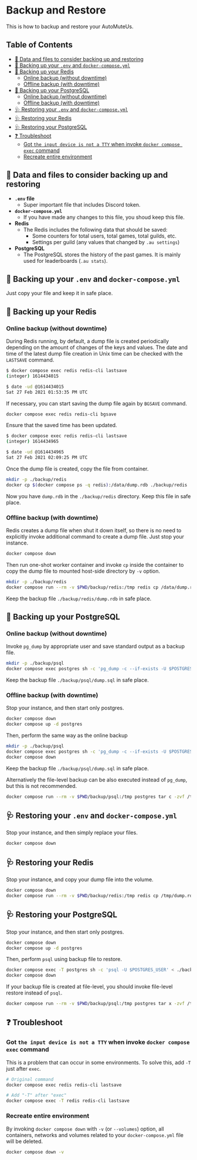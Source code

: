 <!-- omit in toc -->
# Backup and Restore

This is how to backup and restore your AutoMuteUs.

<!-- omit in toc -->
## Table of Contents

- [💎 Data and files to consider backing up and restoring](#-data-and-files-to-consider-backing-up-and-restoring)
- [💾 Backing up your `.env` and `docker-compose.yml`](#-backing-up-your-env-and-docker-composeyml)
- [💾 Backing up your Redis](#-backing-up-your-redis)
  - [Online backup (without downtime)](#online-backup-without-downtime)
  - [Offline backup (with downtime)](#offline-backup-with-downtime)
- [💾 Backing up your PostgreSQL](#-backing-up-your-postgresql)
  - [Online backup (without downtime)](#online-backup-without-downtime-1)
  - [Offline backup (with downtime)](#offline-backup-with-downtime-1)
- [🩺 Restoring your `.env` and `docker-compose.yml`](#-restoring-your-env-and-docker-composeyml)
- [🩺 Restoring your Redis](#-restoring-your-redis)
- [🩺 Restoring your PostgreSQL](#-restoring-your-postgresql)
- [❓ Troubleshoot](#-troubleshoot)
  - [Got `the input device is not a TTY` when invoke `docker compose exec` command](#got-the-input-device-is-not-a-tty-when-invoke-docker-compose-exec-command)
  - [Recreate entire environment](#recreate-entire-environment)

## 💎 Data and files to consider backing up and restoring

- **`.env` file**
  - Super important file that includes Discord token.
- **`docker-compose.yml`**
  - If you have made any changes to this file, you shoud keep this file.
- **Redis**
  - The Redis includes the following data that should be saved:
    - Some counters for total users, total games, total guilds, etc.
    - Settings per guild (any values that changed by `.au settings`)
- **PostgreSQL**
  - The PostgreSQL stores the history of the past games. It is mainly used for leaderboards (`.au stats`).

## 💾 Backing up your `.env` and `docker-compose.yml`

Just copy your file and keep it in safe place.

## 💾 Backing up your Redis

### Online backup (without downtime)

During Redis running, by default, a dump file is created periodically depending on the amount of changes of the keys and values. The date and time of the latest dump file creation in Unix time can be checked with the `LASTSAVE` command.

```bash
$ docker compose exec redis redis-cli lastsave
(integer) 1614434015

$ date -ud @1614434015
Sat 27 Feb 2021 01:53:35 PM UTC
```

If necessary, you can start saving the dump file again by `BGSAVE` command.

```bash
docker compose exec redis redis-cli bgsave
```

Ensure that the saved time has been updated.

```bash
$ docker compose exec redis redis-cli lastsave
(integer) 1614434965

$ date -ud @1614434965
Sat 27 Feb 2021 02:09:25 PM UTC
```

Once the dump file is created, copy the file from container.

```bash
mkdir -p ./backup/redis
docker cp $(docker compose ps -q redis):/data/dump.rdb ./backup/redis
```

Now you have `dump.rdb` in the `./backup/redis` directory. Keep this file in safe place.

### Offline backup (with downtime)

Redis creates a dump file when shut it down itself, so there is no need to explicitly invoke additional command to create a dump file. Just stop your instance.

```bash
docker compose down
```

Then run one-shot worker container and invoke `cp` inside the container to copy the dump file to mounted host-side directory by `-v` option.

```bash
mkdir -p ./backup/redis
docker compose run --rm -v $PWD/backup/redis:/tmp redis cp /data/dump.rdb /tmp
```

Keep the backup file `./backup/redis/dump.rdb` in safe place.

## 💾 Backing up your PostgreSQL

### Online backup (without downtime)

Invoke `pg_dump` by appropriate user and save standard output as a backup file.

```bash
mkdir -p ./backup/psql
docker compose exec postgres sh -c 'pg_dump -c --if-exists -U $POSTGRES_USER' > ./backup/psql/dump.sql
```

Keep the backup file `./backup/psql/dump.sql` in safe place.

### Offline backup (with downtime)

Stop your instance, and then start only postgres.

```bash
docker compose down
docker compose up -d postgres
```

Then, perform the same way as the online backup

```bash
mkdir -p ./backup/psql
docker compose exec postgres sh -c 'pg_dump -c --if-exists -U $POSTGRES_USER' > ./backup/psql/dump.sql
docker compose down
```

Keep the backup file `./backup/psql/dump.sql` in safe place.

Alternatively the file-level backup can be also executed instead of `pg_dump`, but this is not recommended.

```bash
docker compose run --rm -v $PWD/backup/psql:/tmp postgres tar c -zvf /tmp/backup.tar.gz /var/lib/postgresql/data
```

## 🩺 Restoring your `.env` and `docker-compose.yml`

Stop your instance, and then simply replace your files.

```bash
docker compose down
```

## 🩺 Restoring your Redis

Stop your instance, and copy your dump file into the volume.

```bash
docker compose down
docker compose run --rm -v $PWD/backup/redis:/tmp redis cp /tmp/dump.rdb /data/dump.rdb
```

## 🩺 Restoring your PostgreSQL

Stop your instance, and then start only postgres.

```bash
docker compose down
docker compose up -d postgres
```

Then, perform `psql` using backup file to restore.

```bash
docker compose exec -T postgres sh -c 'psql -U $POSTGRES_USER' < ./backup/psql/dump.sql
docker compose down
```

If your backup file is created at file-level, you should invoke file-level restore instead of `psql`.

```bash
docker compose run --rm -v $PWD/backup/psql:/tmp postgres tar x -zvf /tmp/backup.tar.gz
```

## ❓ Troubleshoot

### Got `the input device is not a TTY` when invoke `docker compose exec` command

This is a problem that can occur in some environments. To solve this, add `-T` just after `exec`.

```bash
# Original command
docker compose exec redis redis-cli lastsave

# Add "-T" after "exec"
docker compose exec -T redis redis-cli lastsave
```

### Recreate entire environment

By invoking `docker compose down` with `-v` (or `--volumes`) option, all containers, networks and volumes related to your `docker-compose.yml` file will be deleted.

```bash
docker compose down -v
```
